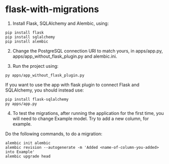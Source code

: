 # flask-with-migrations

1. Install Flask, SQLAlchemy and Alembic, using:

```
pip install flask
pip install sqlalchemy
pip install alembic
```

2. Change the PostgreSQL connection URI to match yours, in apps/app.py, apps/app_without_flask_plugin.py and alembic.ini.

3. Run the project using:

```
py apps/app_without_flask_plugin.py
```

If you want to use the app with flask plugin to connect Flask and SQLAlchemy, you should instead use:

```
pip install flask-sqlalchemy
py apps/app.py
```

4. To test the migrations, after running the application for the first time, you will need to change Example model. Try to add a new column, for example.

Do the following commands, to do a migration:

```
alembic init alembic
alembic revision --autogenerate -m 'Added <name-of-column-you-added> into Example'
alembic upgrade head
```